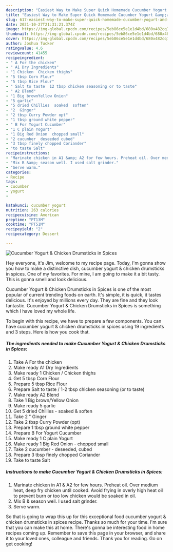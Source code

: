 ```yaml
---
description: "Easiest Way to Make Super Quick Homemade Cucumber Yogurt &amp;amp; Chicken Drumsticks in Spices"
title: "Easiest Way to Make Super Quick Homemade Cucumber Yogurt &amp;amp; Chicken Drumsticks in Spices"
slug: 617-easiest-way-to-make-super-quick-homemade-cucumber-yogurt-and-amp-chicken-drumsticks-in-spices
date: 2021-10-27T21:31:21.374Z
image: https://img-global.cpcdn.com/recipes/5eb86ce5e1e1d4bd/680x482cq70/cucumber-yogurt-chicken-drumsticks-in-spices-recipe-main-photo.jpg
thumbnail: https://img-global.cpcdn.com/recipes/5eb86ce5e1e1d4bd/680x482cq70/cucumber-yogurt-chicken-drumsticks-in-spices-recipe-main-photo.jpg
cover: https://img-global.cpcdn.com/recipes/5eb86ce5e1e1d4bd/680x482cq70/cucumber-yogurt-chicken-drumsticks-in-spices-recipe-main-photo.jpg
author: Joshua Tucker
ratingvalue: 4.6
reviewcount: 41455
recipeingredient:
- " A For the chicken"
- " A1 Dry Ingredients"
- "1 Chicken  Chicken thighs"
- "5 tbsp Corn Flour"
- "5 tbsp Rice Flour"
- " Salt to taste  12 tbsp chicken seasoning or to taste"
- " A2 Blend"
- "1 Big brownYellow Onion"
- "5 garlic"
- "5 dried Chillies  soaked  soften"
- "2  Ginger"
- "2 tbsp Curry Powder opt"
- "1 tbsp ground white pepper"
- " B For Yogurt Cucumber"
- "1 C plain Yogurt"
- "1 Big Red Onion  chopped small"
- "2 cucumber  deseeded cubed"
- "3 tbsp finely chopped Coriander"
- "to taste Salt"
recipeinstructions:
- "Marinate chicken in A1 &amp; A2 for few hours. Preheat oil. Over medium heat, deep fry chicken until cooked. Avoid frying in overly high heat oil to prevent burn or too low chicken would be soaked in oil."
- "Mix B &amp; season well. I used salt grinder."
- "Serve warm."
categories:
- Recipe
tags:
- cucumber
- yogurt
- 

katakunci: cucumber yogurt  
nutrition: 263 calories
recipecuisine: American
preptime: "PT13M"
cooktime: "PT51M"
recipeyield: "2"
recipecategory: Dessert

---
```



![Cucumber Yogurt &amp; Chicken Drumsticks in Spices](https://img-global.cpcdn.com/recipes/5eb86ce5e1e1d4bd/680x482cq70/cucumber-yogurt-chicken-drumsticks-in-spices-recipe-main-photo.jpg)

Hey everyone, it's Jim, welcome to my recipe page. Today, I'm gonna show you how to make a distinctive dish, cucumber yogurt &amp; chicken drumsticks in spices. One of my favorites. For mine, I am going to make it a bit tasty. This is gonna smell and look delicious.

Cucumber Yogurt &amp; Chicken Drumsticks in Spices is one of the most popular of current trending foods on earth. It's simple, it is quick, it tastes delicious. It's enjoyed by millions every day. They are fine and they look fantastic. Cucumber Yogurt &amp; Chicken Drumsticks in Spices is something which I have loved my whole life.




To begin with this recipe, we have to prepare a few components. You can have cucumber yogurt &amp; chicken drumsticks in spices using 19 ingredients and 3 steps. Here is how you cook that.

<!--inarticleads1-->

##### The ingredients needed to make Cucumber Yogurt &amp; Chicken Drumsticks in Spices:

1. Take  A For the chicken
1. Make ready  A1 Dry Ingredients
1. Make ready 1 Chicken / Chicken thighs
1. Get 5 tbsp Corn Flour
1. Prepare 5 tbsp Rice Flour
1. Prepare  Salt to taste / 1-2 tbsp chicken seasoning (or to taste)
1. Make ready  A2 Blend
1. Take 1 Big brown/Yellow Onion
1. Make ready 5 garlic
1. Get 5 dried Chillies - soaked &amp; soften
1. Take 2 &#34; Ginger
1. Take 2 tbsp Curry Powder (opt)
1. Prepare 1 tbsp ground white pepper
1. Prepare  B For Yogurt Cucumber
1. Make ready 1 C plain Yogurt
1. Make ready 1 Big Red Onion - chopped small
1. Take 2 cucumber - deseeded, cubed
1. Prepare 3 tbsp finely chopped Coriander
1. Take to taste Salt




<!--inarticleads2-->

##### Instructions to make Cucumber Yogurt &amp; Chicken Drumsticks in Spices:

1. Marinate chicken in A1 &amp; A2 for few hours. Preheat oil. Over medium heat, deep fry chicken until cooked. Avoid frying in overly high heat oil to prevent burn or too low chicken would be soaked in oil.
1. Mix B &amp; season well. I used salt grinder.
1. Serve warm.




So that is going to wrap this up for this exceptional food cucumber yogurt &amp; chicken drumsticks in spices recipe. Thanks so much for your time. I'm sure that you can make this at home. There's gonna be interesting food in home recipes coming up. Remember to save this page in your browser, and share it to your loved ones, colleague and friends. Thank you for reading. Go on get cooking!
